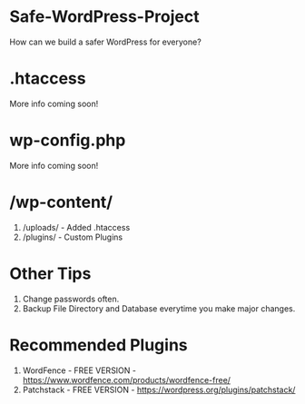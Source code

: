 # Safe-WordPress-Project
How can we build a safer WordPress for everyone?

# .htaccess
More info coming soon!

# wp-config.php
More info coming soon!

# /wp-content/
1. /uploads/ - Added .htaccess
2. /plugins/ - Custom Plugins

# Other Tips
1. Change passwords often.
2. Backup File Directory and Database everytime you make major changes.

# Recommended Plugins
1. WordFence - FREE VERSION - https://www.wordfence.com/products/wordfence-free/
2. Patchstack - FREE VERSION - https://wordpress.org/plugins/patchstack/
